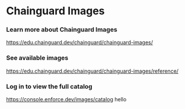 # Chainguard Images

### Learn more about Chainguard Images

https://edu.chainguard.dev/chainguard/chainguard-images/

### See available images

https://edu.chainguard.dev/chainguard/chainguard-images/reference/

### Log in to view the full catalog

https://console.enforce.dev/images/catalog
hello
